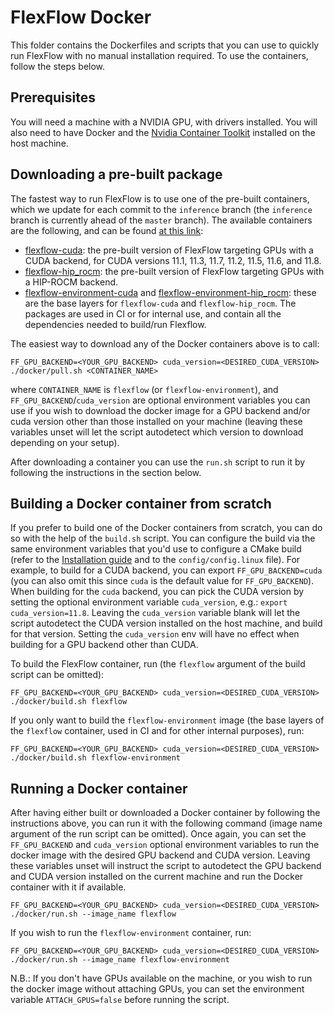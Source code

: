 # FlexFlow Docker
This folder contains the Dockerfiles and scripts that you can use to quickly run FlexFlow with no manual installation required. To use the containers, follow the steps below.

## Prerequisites
You will need a machine with a NVIDIA GPU, with drivers installed. You will also need to have Docker and the [Nvidia Container Toolkit](https://docs.nvidia.com/datacenter/cloud-native/container-toolkit/install-guide.html#getting-started) installed on the host machine.

## Downloading a pre-built package
The fastest way to run FlexFlow is to use one of the pre-built containers, which we update for each commit to the `inference` branch (the `inference` branch is currently ahead of the `master` branch). The available containers are the following, and can be found [at this link](https://github.com/orgs/flexflow/packages?repo_name=FlexFlow):

* [flexflow-cuda](https://github.com/orgs/flexflow/packages/container/package/flexflow-cuda): the pre-built version of FlexFlow targeting GPUs with a CUDA backend, for CUDA versions 11.1, 11.3, 11.7, 11.2, 11.5, 11.6, and 11.8.
* [flexflow-hip_rocm](https://github.com/orgs/flexflow/packages/container/package/flexflow-hip_rocm): the pre-built version of FlexFlow targeting GPUs with a HIP-ROCM backend.
* [flexflow-environment-cuda](https://github.com/orgs/flexflow/packages/container/package/flexflow-environment-cuda) and [flexflow-environment-hip_rocm](https://github.com/orgs/flexflow/packages/container/package/flexflow-environment-hip_rocm): these are the base layers for `flexflow-cuda` and `flexflow-hip_rocm`. The packages are used in CI or for internal use, and contain all the dependencies needed to build/run Flexflow.

The easiest way to download any of the Docker containers above is to call:

```
FF_GPU_BACKEND=<YOUR_GPU_BACKEND> cuda_version=<DESIRED_CUDA_VERSION> ./docker/pull.sh <CONTAINER_NAME>
```

where `CONTAINER_NAME` is `flexflow` (or `flexflow-environment`), and `FF_GPU_BACKEND`/`cuda_version` are optional environment variables you can use if you wish to download the docker image for a GPU backend and/or cuda version other than those installed on your machine (leaving these variables unset will let the script autodetect which version to download depending on your setup).

After downloading a container you can use the `run.sh` script to run it by following the instructions in the section below.

## Building a Docker container from scratch
If you prefer to build one of the Docker containers from scratch, you can do so with the help of the `build.sh` script. You can configure the build via the same environment variables that you'd use to configure a CMake build (refer to the [Installation guide](../INSTALL.md) and to the `config/config.linux` file). For example, to build for a CUDA backend, you can export `FF_GPU_BACKEND=cuda` (you can also omit this since `cuda` is the default value for `FF_GPU_BACKEND`). When building for the `cuda` backend, you can pick the CUDA version by setting the optional environment variable `cuda_version`, e.g.: `export cuda_version=11.8`. Leaving the `cuda_version` variable blank will let the script autodetect the CUDA version installed on the host machine, and build for that version. Setting the `cuda_version` env will have no effect when building for a GPU backend other than CUDA.

To build the FlexFlow container, run (the `flexflow` argument of the build script can be omitted):

```
FF_GPU_BACKEND=<YOUR_GPU_BACKEND> cuda_version=<DESIRED_CUDA_VERSION> ./docker/build.sh flexflow
```

If you only want to build the `flexflow-environment` image (the base layers of the `flexflow` container, used in CI and for other internal purposes), run:

```
FF_GPU_BACKEND=<YOUR_GPU_BACKEND> cuda_version=<DESIRED_CUDA_VERSION> ./docker/build.sh flexflow-environment
``` 

## Running a Docker container
After having either built or downloaded a Docker container by following the instructions above, you can run it with the following command (image name argument of the run script can be omitted). Once again, you can set the `FF_GPU_BACKEND` and `cuda_version` optional environment variables to run the docker image with the desired GPU backend and CUDA version. Leaving these variables unset will instruct the script to autodetect the GPU backend and CUDA version installed on the current machine and run the Docker container with it if available.

```
FF_GPU_BACKEND=<YOUR_GPU_BACKEND> cuda_version=<DESIRED_CUDA_VERSION> ./docker/run.sh --image_name flexflow
```

If you wish to run the `flexflow-environment` container, run:

```
FF_GPU_BACKEND=<YOUR_GPU_BACKEND> cuda_version=<DESIRED_CUDA_VERSION> ./docker/run.sh --image_name flexflow-environment
```

N.B.: If you don't have GPUs available on the machine, or you wish to run the docker image without attaching GPUs, you can set the environment variable `ATTACH_GPUS=false` before running the script.
